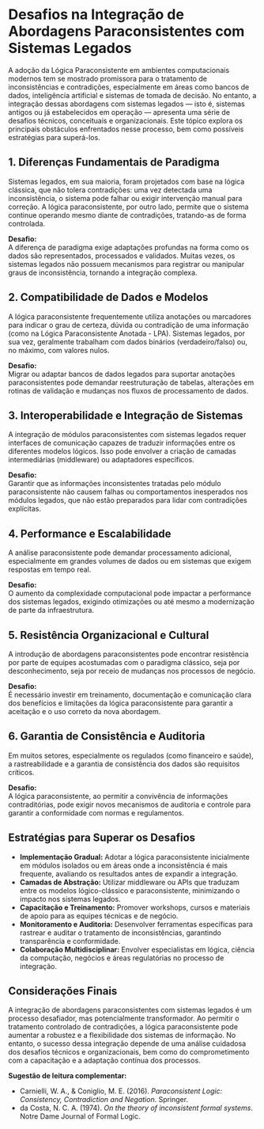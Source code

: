
# Desafios na Integração de Abordagens Paraconsistentes com Sistemas Legados

A adoção da Lógica Paraconsistente em ambientes computacionais modernos tem se mostrado promissora para o tratamento de inconsistências e contradições, especialmente em áreas como bancos de dados, inteligência artificial e sistemas de tomada de decisão. No entanto, a integração dessas abordagens com sistemas legados — isto é, sistemas antigos ou já estabelecidos em operação — apresenta uma série de desafios técnicos, conceituais e organizacionais. Este tópico explora os principais obstáculos enfrentados nesse processo, bem como possíveis estratégias para superá-los.

## 1. Diferenças Fundamentais de Paradigma

Sistemas legados, em sua maioria, foram projetados com base na lógica clássica, que não tolera contradições: uma vez detectada uma inconsistência, o sistema pode falhar ou exigir intervenção manual para correção. A lógica paraconsistente, por outro lado, permite que o sistema continue operando mesmo diante de contradições, tratando-as de forma controlada.

**Desafio:**  
A diferença de paradigma exige adaptações profundas na forma como os dados são representados, processados e validados. Muitas vezes, os sistemas legados não possuem mecanismos para registrar ou manipular graus de inconsistência, tornando a integração complexa.

## 2. Compatibilidade de Dados e Modelos

A lógica paraconsistente frequentemente utiliza anotações ou marcadores para indicar o grau de certeza, dúvida ou contradição de uma informação (como na Lógica Paraconsistente Anotada - LPA). Sistemas legados, por sua vez, geralmente trabalham com dados binários (verdadeiro/falso) ou, no máximo, com valores nulos.

**Desafio:**  
Migrar ou adaptar bancos de dados legados para suportar anotações paraconsistentes pode demandar reestruturação de tabelas, alterações em rotinas de validação e mudanças nos fluxos de processamento de dados.

## 3. Interoperabilidade e Integração de Sistemas

A integração de módulos paraconsistentes com sistemas legados requer interfaces de comunicação capazes de traduzir informações entre os diferentes modelos lógicos. Isso pode envolver a criação de camadas intermediárias (middleware) ou adaptadores específicos.

**Desafio:**  
Garantir que as informações inconsistentes tratadas pelo módulo paraconsistente não causem falhas ou comportamentos inesperados nos módulos legados, que não estão preparados para lidar com contradições explícitas.

## 4. Performance e Escalabilidade

A análise paraconsistente pode demandar processamento adicional, especialmente em grandes volumes de dados ou em sistemas que exigem respostas em tempo real.

**Desafio:**  
O aumento da complexidade computacional pode impactar a performance dos sistemas legados, exigindo otimizações ou até mesmo a modernização de parte da infraestrutura.

## 5. Resistência Organizacional e Cultural

A introdução de abordagens paraconsistentes pode encontrar resistência por parte de equipes acostumadas com o paradigma clássico, seja por desconhecimento, seja por receio de mudanças nos processos de negócio.

**Desafio:**  
É necessário investir em treinamento, documentação e comunicação clara dos benefícios e limitações da lógica paraconsistente para garantir a aceitação e o uso correto da nova abordagem.

## 6. Garantia de Consistência e Auditoria

Em muitos setores, especialmente os regulados (como financeiro e saúde), a rastreabilidade e a garantia de consistência dos dados são requisitos críticos.

**Desafio:**  
A lógica paraconsistente, ao permitir a convivência de informações contraditórias, pode exigir novos mecanismos de auditoria e controle para garantir a conformidade com normas e regulamentos.

## Estratégias para Superar os Desafios

- **Implementação Gradual:** Adotar a lógica paraconsistente inicialmente em módulos isolados ou em áreas onde a inconsistência é mais frequente, avaliando os resultados antes de expandir a integração.
- **Camadas de Abstração:** Utilizar middleware ou APIs que traduzam entre os modelos lógico-clássico e paraconsistente, minimizando o impacto nos sistemas legados.
- **Capacitação e Treinamento:** Promover workshops, cursos e materiais de apoio para as equipes técnicas e de negócio.
- **Monitoramento e Auditoria:** Desenvolver ferramentas específicas para rastrear e auditar o tratamento de inconsistências, garantindo transparência e conformidade.
- **Colaboração Multidisciplinar:** Envolver especialistas em lógica, ciência da computação, negócios e áreas regulatórias no processo de integração.

## Considerações Finais

A integração de abordagens paraconsistentes com sistemas legados é um processo desafiador, mas potencialmente transformador. Ao permitir o tratamento controlado de contradições, a lógica paraconsistente pode aumentar a robustez e a flexibilidade dos sistemas de informação. No entanto, o sucesso dessa integração depende de uma análise cuidadosa dos desafios técnicos e organizacionais, bem como do comprometimento com a capacitação e a adaptação contínua dos processos.


**Sugestão de leitura complementar:**  
- Carnielli, W. A., & Coniglio, M. E. (2016). *Paraconsistent Logic: Consistency, Contradiction and Negation*. Springer.
- da Costa, N. C. A. (1974). *On the theory of inconsistent formal systems*. Notre Dame Journal of Formal Logic.

